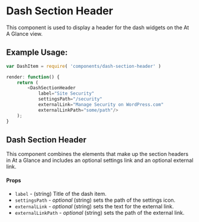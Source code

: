 Dash Section Header
=========

This component is used to display a header for the dash widgets on the At A Glance view.

## Example Usage:

```js
var DashItem = require( 'components/dash-section-header' )

render: function() {
	return (
		<DashSectionHeader
			label="Site Security"
			settingsPath="/security"
			externalLink="Manage Security on WordPress.com"
			externalLinkPath="some/path"/>
	);
}
```
## Dash Section Header
This component combines the elements that make up the section headers in At a Glance and includes an optional settings link and an optional external link.

#### Props
- `label` - (string) Title of the dash item.
- `settingsPath` - *optional* (string) sets the path of the settings icon.
- `externalLink` - *optional* (string) sets the text for the external link.
- `externalLinkPath` - *optional* (string) sets the path of the external link.
